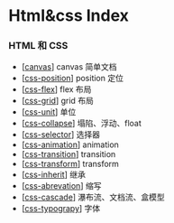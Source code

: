 # Html&css Index

### HTML 和 CSS

- [[canvas]] canvas 简单文档
- [[css-position]] position 定位
- [[css-flex]] flex 布局
- [[css-grid]] grid 布局
- [[css-unit]] 单位
- [[css-collapse]] 塌陷、浮动、float
- [[css-selector]] 选择器
- [[css-animation]] animation
- [[css-transition]] transition
- [[css-transform]] transform
- [[css-inherit]] 继承
- [[css-abrevation]] 缩写
- [[css-cascade]] 瀑布流、文档流、盒模型
- [[css-typograpy]] 字体
<!-- - [[css-deadzone]] 有趣但不常用的属性 -->
<!-- - [[css-inline-element-baseline]] CSS 行内元素的 baseline 是怎么定义的？ -->
<!-- - [[css-problem]] 1px问题、幽灵空白节点、@import的缺陷 -->
<!-- - [[css-implement]] 跑马灯、拖拽跟随 -->

[//begin]: # "Autogenerated link references for markdown compatibility"
[canvas]: html&css/canvas "Canvas"
[css-position]: html&css/css-position "Css Position"
[css-flex]: html&css/css-flex "Css Flex"
[css-grid]: html&css/css-grid "Css Grid"
[css-unit]: html&css/css-unit "Css Unit"
[css-collapse]: html&css/css-collapse "Css Collapse"
[css-selector]: html&css/css-selector "Css Selector"
[css-animation]: html&css/css-animation "Css Animation"
[css-transition]: html&css/css-transition "Css Transition"
[css-transform]: html&css/css-transform "Css Transform"
[css-inherit]: html&css/css-inherit "Css Inherit"
[css-abrevation]: html&css/css-abrevation "Css Abrevation"
[css-cascade]: html&css/css-cascade "Css Cascade"
[css-typograpy]: html&css/css-typograpy "Css Typograpy"
[//end]: # "Autogenerated link references"